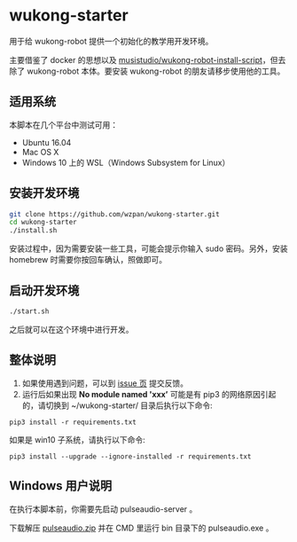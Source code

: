 # wukong-starter

用于给 wukong-robot 提供一个初始化的教学用开发环境。

主要借鉴了 docker 的思想以及 [musistudio/wukong-robot-install-script](https://github.com/musistudio/wukong-robot-install-script)，但去除了 wukong-robot 本体。要安装 wukong-robot 的朋友请移步使用他的工具。

## 适用系统 ##

本脚本在几个平台中测试可用：

* Ubuntu 16.04
* Mac OS X
* Windows 10 上的 WSL（Windows Subsystem for Linux）

## 安装开发环境

``` bash
git clone https://github.com/wzpan/wukong-starter.git
cd wukong-starter
./install.sh
```

安装过程中，因为需要安装一些工具，可能会提示你输入 sudo 密码。另外，安装 homebrew 时需要你按回车确认，照做即可。

## 启动开发环境

``` bash
./start.sh
```

之后就可以在这个环境中进行开发。

## 整体说明

1. 如果使用遇到问题，可以到 [issue 页](https://github.com/wzpan/wukong-starter/issues) 提交反馈。
2. 运行后如果出现 **No module named 'xxx’** 可能是有 pip3 的网络原因引起的，请切换到 ~/wukong-starter/ 目录后执行以下命令:

```shell
pip3 install -r requirements.txt 
```

如果是 win10 子系统，请执行以下命令:

```shell
pip3 install --upgrade --ignore-installed -r requirements.txt
```

## Windows 用户说明

在执行本脚本前，你需要先启动 pulseaudio-server 。

下载解压 [pulseaudio.zip](http://hahack-1253537070.file.myqcloud.com/misc/pulseaudio.zip) 并在 CMD 里运行 bin 目录下的 pulseaudio.exe 。
